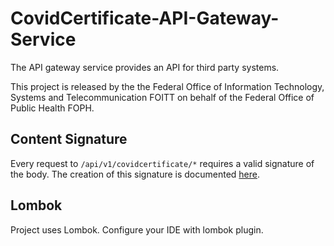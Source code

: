 # CovidCertificate-API-Gateway-Service

The API gateway service provides an API for third party systems.

This project is released by the the Federal Office of Information Technology, Systems and Telecommunication FOITT on behalf of the Federal Office of Public Health FOPH.

## Content Signature
Every request to `/api/v1/covidcertificate/*` requires a valid signature of the body. The creation of this signature is documented [here](https://github.com/admin-ch/CovidCertificate-Apidoc#content-signature).

## Lombok
Project uses Lombok. Configure your IDE with lombok plugin.
